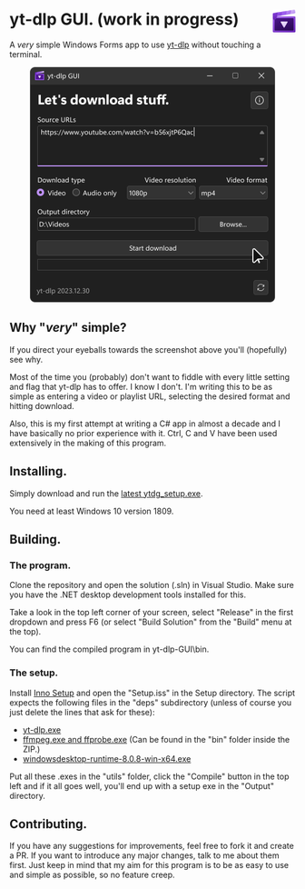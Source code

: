 # yt-dlp GUI. (work in progress) <img align="right" height="40" src="/assets/logo.png">

A _very_ simple Windows Forms app to use [yt-dlp](https://github.com/yt-dlp/yt-dlp) without touching a terminal.

<p align="center">
    <img width="432" alt="Screenshot of the UI." src="/assets/Screenshot_dark.svg">
</p>

## Why "_very_" simple?

If you direct your eyeballs towards the screenshot above you'll (hopefully) see why.

Most of the time you (probably) don't want to fiddle with every little setting and flag that yt-dlp has to offer. I know I don't. I'm writing this to be as simple as entering a video or playlist URL, selecting the desired format and hitting download.

Also, this is my first attempt at writing a C# app in almost a decade and I have basically no prior experience with it. Ctrl, C and V have been used extensively in the making of this program.

## Installing.

Simply download and run the [latest ytdg_setup.exe](../../releases/latest/download/ytdg_setup.exe).

You need at least Windows 10 version 1809.

## Building.

### The program.

Clone the repository and open the solution (.sln) in Visual Studio. Make sure you have the .NET desktop development tools installed for this.

Take a look in the top left corner of your screen, select "Release" in the first dropdown and press F6 (or select "Build Solution" from the "Build" menu at the top).

You can find the compiled program in yt-dlp-GUI\bin.

### The setup.

Install [Inno Setup](https://jrsoftware.org/isinfo.php) and open the "Setup.iss" in the Setup directory. The script expects the following files in the "deps" subdirectory (unless of course you just delete the lines that ask for these):

- [yt-dlp.exe](https://github.com/yt-dlp/yt-dlp/releases/latest/download/yt-dlp.exe)
- [ffmpeg.exe and ffprobe.exe](https://github.com/yt-dlp/FFmpeg-Builds/releases/download/latest/ffmpeg-master-latest-win64-gpl.zip) (Can be found in the "bin" folder inside the ZIP.)
- [windowsdesktop-runtime-8.0.8-win-x64.exe](https://dotnet.microsoft.com/en-us/download/dotnet/thank-you/runtime-desktop-8.0.8-windows-x64-installer)

Put all these .exes in the "utils" folder, click the "Compile" button in the top left and if it all goes well, you'll end up with a setup exe in the "Output" directory.

## Contributing.

If you have any suggestions for improvements, feel free to fork it and create a PR. If you want to introduce any major changes, talk to me about them first. Just keep in mind that my aim for this program is to be as easy to use and simple as possible, so no feature creep.
